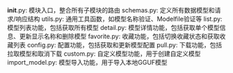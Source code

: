 __init__.py: 模块入口，整合所有子模块的路由
schemas.py: 定义所有数据模型和请求/响应结构
utils.py: 通用工具函数，如模型名称验证、Modelfile验证等
list.py: 模型列表功能，包括获取所有模型
detail.py: 模型详情功能，包括获取单个模型信息、更新显示名称和删除模型
favorite.py: 收藏功能，包括切换收藏状态和获取收藏列表
config.py: 配置功能，包括获取和更新模型配置
pull.py: 下载功能，包括拉取模型和取消下载
custom.py: 自定义模型功能，用于创建自定义模型
import_model.py: 模型导入功能，用于导入本地GGUF模型
